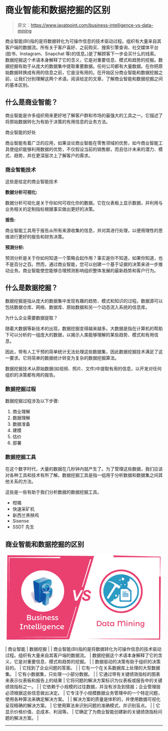 # 商业智能和数据挖掘的区别

> 原文：<https://www.javatpoint.com/business-intelligence-vs-data-mining>

商业智能(BI)指的是将数据转化为可操作信息的技术驱动过程。组织有大量来自其客户端的数据流。所有关于客户喜好、之前购买、搜索引擎查询、社交媒体平台(脸书、Instagram、Snapchat 等)的信息。)是了解顾客下一步会买什么的线索。数据挖掘这个术语本身解释了它的含义，它是对重要信息、模式和趋势的挖掘。数据挖掘有助于从庞大的数据集中提取重要数据。任何公司都有大量数据。在你把原始数据转换成有用的信息之前，它是没有用的。在开始区分商业智能和数据挖掘之前，让我们分别理解这两个术语。阅读给定的文章，了解商业智能和数据挖掘之间的基本区别。

## 什么是商业智能？

商业智能是许多组织用来更好地了解客户群和市场的最强大的工具之一。它描述了将原始数据转化为有助于决策的有用信息的业务方法。

商业智能的好处

商业智能有着广泛的应用，如果谈论商业智能在零售领域的优势，如今商业智能工具使组织能够利用数据的优势，不仅假设当前的销售额，而且估计未来的潜力、模式、趋势，并在更深层次上了解客户的需求。

### 商业智能技术

这些是给定的商业智能技术

**数据分析可视化:**

数据分析可视化是关于你如何可视化你的数据。它在仪表板上显示数据，并利用与业务相关的定制指标根据事实做出更好的决策。

**报告:**

商业智能工具用于报告从所有来源收集的信息，并对其进行处理，以便用理性的思维进行更好的报告和财务决策。

**预测分析:**

预测分析是关于你如何知道一个策略会起作用？事实是你不知道，如果你知道，也不是百分之百。然而，通过商业智能，您可以创建一个基于证据的决策来进一步推动业务。商业智能使您能够合理预测影响组织整体发展的最新趋势和客户行为。

## 什么是数据挖掘？

数据挖掘是指从庞大的数据集中发现有趣的趋势、模式和知识的过程。数据源可以包括数据仓库、网络、数据库、原始数据和另一个动态流入系统的信息库。

为什么企业需要数据提取？

随着大数据等新技术的出现，数据挖掘变得越来越多。大数据是指在计算机的帮助下可以分析的一组庞大的数据，以揭示人类能够理解的某些趋势、模式和有用信息。

因此，带有人工干预的简单统计无法处理这些数据集，因此数据挖掘技术满足了这一要求。它将简单的数据统计转变为复杂的数据挖掘算法。

数据挖掘技术从原始数据(如视频、照片、文件)中提取有用的信息，以开发对任何组织的决策都有用的报告。

### 数据挖掘过程

数据挖掘过程涉及以下步骤:

1.  商业理解
2.  数据理解
3.  数据准备
4.  建模
5.  估价
6.  部署

### 数据挖掘工具

在这个数字时代，大量的数据在几秒钟内就产生了。为了管理这些数据，我们应该对各种工具和技术有所了解。数据挖掘工具是指一组用于分析数据和数据集之间其他关系的方法。

这些是一些有助于我们分析数据的数据挖掘工具。

*   柑橘
*   快速采矿机
*   新西兰黑秧鸡
*   Sisense
*   SSDT 先生

## 商业智能和数据挖掘的区别

![Business Intelligence vs Data Mining](img/133e4edf8c3a23ad4822c48628b3e826.png)

| 商业智能 | 数据挖掘 |
| 商业智能(BI)指的是将数据转化为可操作信息的技术驱动过程。组织有大量来自其客户端的数据流。 | 数据挖掘这个术语本身解释了它的含义，它是对重要信息、模式和趋势的挖掘。 |
| 数据驱动的决策有助于组织的决策目的。 | 它找到了企业问题的答案。 |
| 它有一个在关系数据库上处理的大型数据集。 | 它有小数据集，只处理一小部分数据。 |
| 它通过带有关键绩效指标的图表来表示仪表板和报告上的结果 | 它将问题的解决方案标识为仪表板或报告中的关键绩效指标之一。 |
| 它依赖于小规模的过往数据，并没有涉及到情报；企业管理层必须根据这些信息做出决定。 | 它专注于小规模数据业务管理中的一个特定问题，使用各种算法来确定解决方案。 |
| 解决方案的质量是体积的，并使用数据可视化呈现精确的解决方案。 | 它使用算法来识别问题的准确模式，并识别盲点。 |
| 它显示价格价值、总成本、利润等。 | 它确定了为商业智能创建新的关键绩效指标问题的解决方案。 |

* * *